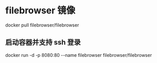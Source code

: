 # filebrowser 镜像

docker pull filebrowser/filebrowser

## 启动容器并支持 ssh 登录

docker run -d -p 8080:80 --name filebrowser filebrowser/filebrowser
